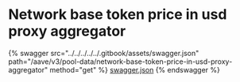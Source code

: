 # Network base token price in usd proxy aggregator

{% swagger src="../../../../../.gitbook/assets/swagger.json" path="/aave/v3/pool-data/network-base-token-price-in-usd-proxy-aggregator" method="get" %}
[swagger.json](../../../../../.gitbook/assets/swagger.json)
{% endswagger %}
